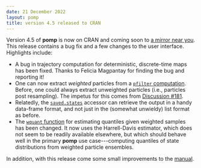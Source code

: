 ```yaml
---
date: 21 December 2022
layout: pomp
title: version 4.5 released to CRAN
---
```

    
Version 4.5 of **pomp** is now on CRAN and coming soon to [a mirror near you](https://cran.r-project.org/mirrors.html).
This release contains a bug fix and a few changes to the user interface.
Highlights include:

- A bug in trajectory computation for deterministic, discrete-time maps has been fixed.
Thanks to Felicia Magpantay for finding the bug and reporting it!
- One can now extract *weighted* particles from a [`pfilter` computation](https://kingaa.github.io/manuals/pomp/html/pfilter.html).
Before, one could always extract unweighted particles (i.e., particles post resampling).
The impetus for this comes from [Discussion #181](https://github.com/kingaa/pomp/discussions/181).
- Relatedly, the [`saved.states`](https://kingaa.github.io/manuals/pomp/html/saved_states.html) accessor can retrieve the output in a handy data-frame format, and not just in the (somewhat unwieldy) list format as before.
- The [`wquant` function](https://kingaa.github.io/manuals/pomp/html/wquant.html) for estimating quantiles given weighted samples has been changed.
It now uses the Harrell-Davis estimator, which does not seem to be readily available elsewhere, but which should behave well in the primary **pomp** use case---computing quantiles of state distributions from weighted particle ensembles.

In addition, with this release come some small improvements to the [manual](https://kingaa.github.io/manuals/pomp/).
